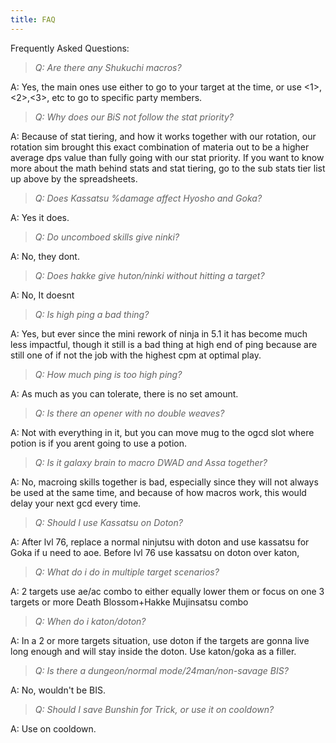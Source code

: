 ```yaml
---
title: FAQ
---
```

Frequently Asked Questions: 

> *Q: Are there any Shukuchi macros?*

A: Yes, the main ones use either <t> to go to your target at the time, or use <1>,<2>,<3>, etc to go to specific party members.

> *Q: Why does our BiS not follow the stat priority?*

A: Because of stat tiering, and how it works together with our rotation, our rotation sim brought this exact combination of materia out to be a higher average dps value than fully going with our stat priority. If you want to know more about the math behind stats and stat tiering, go to the sub stats tier list up above by the spreadsheets. 

> *Q: Does Kassatsu  %damage affect Hyosho and Goka?*

A: Yes it does.

> *Q: Do uncomboed skills give ninki?*

A: No, they dont.

> *Q: Does hakke give huton/ninki without hitting a target?*

A: No, It doesnt

> *Q: Is high ping a bad thing?*

A: Yes, but ever since the mini rework of ninja in 5.1 it has become much less impactful, though it still is a bad thing at high end of ping because are still one of if not the job with the highest cpm at optimal play.

> *Q: How much ping is too high ping?*

A: As much as you can tolerate, there is no set amount.

> *Q: Is there an opener with no double weaves?*

A: Not with everything in it, but you can move mug to the ogcd slot where potion is if you arent going to use a potion.

> *Q: Is it galaxy brain to macro DWAD and Assa together?*

A: No, macroing skills together is bad, especially since they will not always be used at the same time, and because of how macros work, this would delay your next gcd every time.

> *Q: Should I use Kassatsu on Doton?*

A: After lvl 76, replace a normal ninjutsu with doton and use kassatsu for Goka if u need to aoe. Before lvl 76 use kassatsu on doton over katon,

> *Q: What do i do in multiple target scenarios?*

A: 2 targets use ae/ac combo to either equally lower them or focus on one
3 targets or more Death Blossom+Hakke Mujinsatsu combo

> *Q: When do i katon/doton?*

A: In a 2 or more targets situation, use doton if the targets are gonna live long enough and will stay inside the doton. Use katon/goka as a filler.

> *Q: Is there a dungeon/normal mode/24man/non-savage BIS?*

A: No, wouldn't be BIS.

> *Q: Should I save Bunshin for Trick, or use it on cooldown?*

A: Use on cooldown.